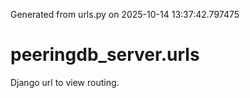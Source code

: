Generated from urls.py on 2025-10-14 13:37:42.797475

# peeringdb_server.urls

Django url to view routing.
